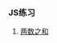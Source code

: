### JS练习
1. [两数之和](https://github.com/jinshuilinxi/js-practice/blob/master/1.%E4%B8%A4%E6%95%B0%E4%B9%8B%E5%92%8C.js)
